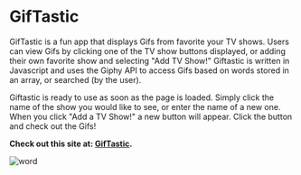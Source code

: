 
# **GifTastic**

GifTastic is a fun app that displays Gifs from favorite your TV shows. Users can view Gifs by clicking one of the TV show buttons displayed, or adding their own favorite show and selecting "Add TV Show!" Giftastic is written in Javascript and uses the Giphy API to access Gifs based on words stored in an array, or searched (by the user).   

Giftastic is ready to use as soon as the page is loaded. Simply click the name of the show you would like to see, or enter the name of a new one. When you click "Add a TV Show!" a new button will appear. Click the button and check out the Gifs!


**Check out this site at: [GifTastic]( https://dalep1988.github.io/GifTastic/).**


![word](https://user-images.githubusercontent.com/38080854/46481850-1d504380-c7a9-11e8-9227-e5d0d800c264.jpg)
